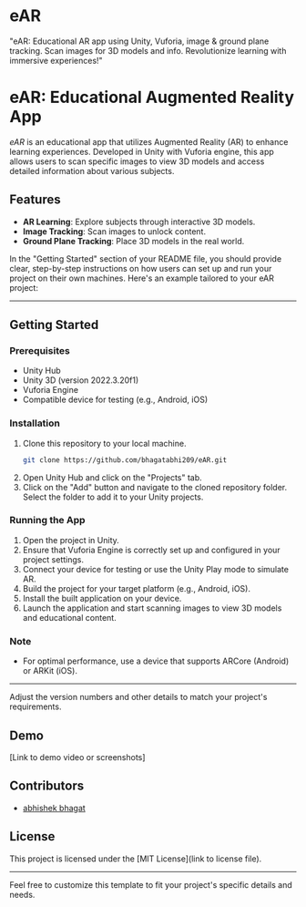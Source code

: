 # eAR
"eAR: Educational AR app using Unity, Vuforia, image &amp; ground plane tracking. Scan images for 3D models and info. Revolutionize learning with immersive experiences!"


# eAR: Educational Augmented Reality App

*eAR* is an educational app that utilizes Augmented Reality (AR) to enhance learning experiences. Developed in Unity with Vuforia engine, this app allows users to scan specific images to view 3D models and access detailed information about various subjects.

## Features
- **AR Learning**: Explore subjects through interactive 3D models.
- **Image Tracking**: Scan images to unlock content.
- **Ground Plane Tracking**: Place 3D models in the real world.

In the "Getting Started" section of your README file, you should provide clear, step-by-step instructions on how users can set up and run your project on their own machines. Here's an example tailored to your eAR project:

---

## Getting Started

### Prerequisites
- Unity Hub
- Unity 3D (version 2022.3.20f1)
- Vuforia Engine
- Compatible device for testing (e.g., Android, iOS)

### Installation
1. Clone this repository to your local machine.
   ```sh
   git clone https://github.com/bhagatabhi209/eAR.git
   ```
2. Open Unity Hub and click on the "Projects" tab.
3. Click on the "Add" button and navigate to the cloned repository folder. Select the folder to add it to your Unity projects.

### Running the App
1. Open the project in Unity.
2. Ensure that Vuforia Engine is correctly set up and configured in your project settings.
3. Connect your device for testing or use the Unity Play mode to simulate AR.
4. Build the project for your target platform (e.g., Android, iOS).
5. Install the built application on your device.
6. Launch the application and start scanning images to view 3D models and educational content.

### Note
- For optimal performance, use a device that supports ARCore (Android) or ARKit (iOS).

---

Adjust the version numbers and other details to match your project's requirements.
## Demo
[Link to demo video or screenshots]

## Contributors
- [abhishek bhagat](https://github.com?bhagtabhi209)

## License
This project is licensed under the [MIT License](link to license file).

---

Feel free to customize this template to fit your project's specific details and needs.
